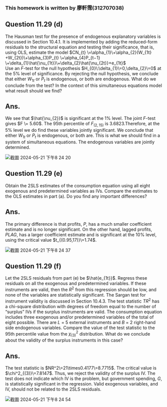 ### This homework is written by 廖軒霈(312707038)

## **Question 11.29 (d)**
The Hausman test for the presence of endogenous explanatory variables is discussed in Section 10.4.1. It is implemented by adding the reduced-form residuals to the structural equation and testing their significance, that is, using OLS, estimate the model
$CN_{t} \=\alpha_{1}\+\alpha_{2}(W_{1t} +W_{2t})\+\alpha_{3}P_{t} \+\alpha_{4}P_{t−1} \+\delta_{1}\hat{\nu_{1t}}\+\delta_{2}\hat{\nu_{2t}}+e_{1t}$\
Use an $F$-test for the null hypothesis $H_{0}\:\delta_{1}\=0,\delta_{2}\=0$ at the 5% level of significance. By rejecting the null hypothesis, we conclude that either $W_{1t}$ or $P_{t}$ is endogenous, or both are endogenous. What do we conclude from the test? In the context of this simultaneous equations model what result should we find?

## **Ans.**
We see that $\hat{\nu_{2}}$ is significant at the 1% level. The joint $F$-test gives $F \= 5.60$. The 95th percentile of $F_{(2,15)}$ is $3.6823$.Therefore, at the 5% level we do find these variables jointly significant. We conclude that either $W_{1t}$ or $P_{t}$ is endogenous, or both are. This is what we should find in a system of simultaneous equations. The endogenous variables are jointly determined. 

![截圖 2024-05-21 下午8 24 20](https://github.com/HWTeng-Course/202402-Financial-Econometrics/assets/142668635/dcde635e-2372-42c8-819d-6b4692cd08ed)


## **Question 11.29 (e)**
Obtain the 2SLS estimates of the consumption equation using all eight exogenous and predetermined variables as IVs. Compare the estimates to the OLS estimates in part (a). Do you find any important differences?

## **Ans.**
The primary difference is that profits, $P$, has a much smaller coefficient estimate and is no longer significant. On the other hand, lagged profits, $PLAG$, has a larger coefficient estimate and is significant at the 10% level, using the critical value $t_{(0.95,17)}\=1.74$. 

![截圖 2024-05-21 下午8 24 37](https://github.com/HWTeng-Course/202402-Financial-Econometrics/assets/142668635/b2817b55-76c7-45ce-81e0-b9cf9dfe9cb9)

## **Question 11.29 (f)**
Let the 2SLS residuals from part (e) be $\hat{e_{1t}}$. Regress these residuals on all the exogenous and predetermined variables. If these instruments are valid, then the $R^2$ from this regression should be low, and none of the variables are statistically significant. The Sargan test for instrument validity is discussed in Section 10.4.3. The test statistic $TR^2$ has a chi-square distribution with degrees of freedom equal to the number of “surplus” IVs if the surplus instruments are valid. The consumption equation includes three exogenous and/or predetermined variables of the total of eight possible. There are $L$ = 5 external instruments and $B$ = 2 right-hand side endogenous variables. Compare the value of the test statistic to the 95th percentile value from the $\chi^2_{(3)}$ distribution. What do we conclude about the validity of the surplus instruments in this case?

## **Ans.**
The test statistic is $NR^2\=21\times0.4177\=8.7715$. The critical value is $\chi^2_{(3)}\=7.8147$. Thus, we reject the validity of the surplus IV. The test does not indicate which IV is the problem, but government spending, $G$, is statistically significant in the regression. Valid exogenous variables, and IV, should not be related to the 2SLS residuals. 

![截圖 2024-05-21 下午8 24 54](https://github.com/HWTeng-Course/202402-Financial-Econometrics/assets/142668635/f917fe2c-2527-4beb-8d6d-b45fceb7b614)


